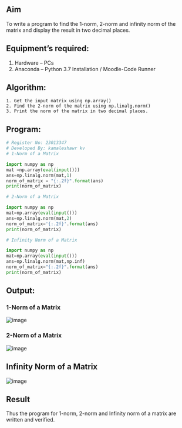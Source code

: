 
## Aim
To write a program to find the 1-norm, 2-norm and infinity norm of the matrix and display the result in two decimal places.
## Equipment’s required:
1.	Hardware – PCs
2.	Anaconda – Python 3.7 Installation / Moodle-Code Runner
## Algorithm:
	1. Get the input matrix using np.array()   
    2. Find the 2-norm of the matrix using np.linalg.norm()
	3. Print the norm of the matrix in two decimal places.
## Program:
```Python
# Register No: 23013347
# Developed By: kamaleshawr kv
# 1-Norm of a Matrix

import numpy as np
mat =np.array(eval(input()))
ans=np.linalg.norm(mat,1)
norm_of_matrix = "{:.2f}".format(ans)
print(norm_of_matrix)

# 2-Norm of a Matrix

import numpy as np
mat=np.array(eval(input()))
ans=np.linalg.norm(mat,2)
norm_of_matrix='{:.2f}'.format(ans)
print(norm_of_matrix)

# Infinity Norm of a Matrix

import numpy as np
mat=np.array(eval(input()))
ans=np.linalg.norm(mat,np.inf)
norm_of_matrix="{:.2f}".format(ans)
print(norm_of_matrix)
```
## Output:

### 1-Norm of a Matrix
![image](https://github.com/Kamaleshwa/Norm-of-a-matrix/assets/144980199/8902b3aa-9c32-4640-86f1-3676930dfd12)

### 2-Norm of a Matrix
![image](https://github.com/Kamaleshwa/Norm-of-a-matrix/assets/144980199/031294c3-5980-45e5-bb44-b4516f7b780e)


## Infinity Norm of a Matrix
![image](https://github.com/Kamaleshwa/Norm-of-a-matrix/assets/144980199/73e4d876-9c8b-45ba-8bc9-49933a0eafe2)


## Result
Thus the program for 1-norm, 2-norm and Infinity norm of a matrix are written and verified.
